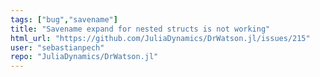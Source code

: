 ```yaml
---
tags: ["bug","savename"]
title: "Savename expand for nested structs is not working"
html_url: "https://github.com/JuliaDynamics/DrWatson.jl/issues/215"
user: "sebastianpech"
repo: "JuliaDynamics/DrWatson.jl"
---
```


